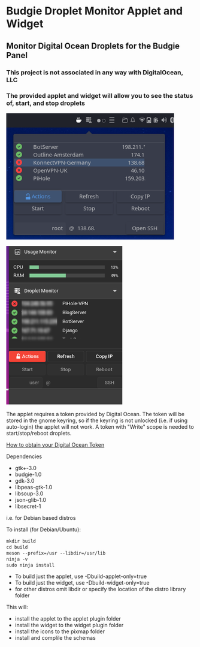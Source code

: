 # Budgie Droplet Monitor Applet and Widget

## Monitor Digital Ocean Droplets for the Budgie Panel

### This project is not associated in any way with DigitalOcean, LLC
### The provided applet and widget will allow you to see the status of, start, and stop droplets

![Image 1](images/img1.png)
    
![Image 2](images/img2.png)

The applet requires a token provided by Digital Ocean.
The token will be stored in the gnome keyring, so if the keyring is not unlocked (i.e. if using auto-login) the applet will not work.
A token with "Write" scope is needed to start/stop/reboot droplets.

[How to obtain your Digital Ocean Token](https://docs.digitalocean.com/reference/api/create-personal-access-token/)

Dependencies

* gtk+-3.0
* budgie-1.0
* gdk-3.0
* libpeas-gtk-1.0
* libsoup-3.0
* json-glib-1.0
* libsecret-1

i.e. for Debian based distros

To install (for Debian/Ubuntu):

    mkdir build
    cd build
    meson --prefix=/usr --libdir=/usr/lib
    ninja -v
    sudo ninja install

* To build just the applet, use -Dbuild-applet-only=true
* To build just the widget, use -Dbuild-widget-only=true
* for other distros omit libdir or specify the location of the distro library folder

This will:
* install the applet to the applet plugin folder
* install the widget to the widget plugin folder
* install the icons to the pixmap folder
* install and complile the schemas

